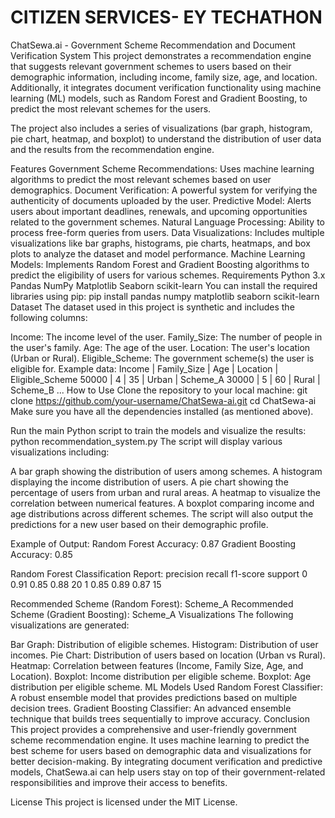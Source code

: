 # CITIZEN SERVICES- EY TECHATHON
ChatSewa.ai - Government Scheme Recommendation and Document Verification System
This project demonstrates a recommendation engine that suggests relevant government schemes to users based on their demographic information, including income, family size, age, and location. Additionally, it integrates document verification functionality using machine learning (ML) models, such as Random Forest and Gradient Boosting, to predict the most relevant schemes for the users.

The project also includes a series of visualizations (bar graph, histogram, pie chart, heatmap, and boxplot) to understand the distribution of user data and the results from the recommendation engine.

Features
Government Scheme Recommendations: Uses machine learning algorithms to predict the most relevant schemes based on user demographics.
Document Verification: A powerful system for verifying the authenticity of documents uploaded by the user.
Predictive Model: Alerts users about important deadlines, renewals, and upcoming opportunities related to the government schemes.
Natural Language Processing: Ability to process free-form queries from users.
Data Visualizations: Includes multiple visualizations like bar graphs, histograms, pie charts, heatmaps, and box plots to analyze the dataset and model performance.
Machine Learning Models: Implements Random Forest and Gradient Boosting algorithms to predict the eligibility of users for various schemes.
Requirements
Python 3.x
Pandas
NumPy
Matplotlib
Seaborn
scikit-learn
You can install the required libraries using pip:
pip install pandas numpy matplotlib seaborn scikit-learn
Dataset
The dataset used in this project is synthetic and includes the following columns:

Income: The income level of the user.
Family_Size: The number of people in the user's family.
Age: The age of the user.
Location: The user's location (Urban or Rural).
Eligible_Scheme: The government scheme(s) the user is eligible for.
Example data:
Income | Family_Size | Age | Location | Eligible_Scheme
50000  | 4           | 35  | Urban    | Scheme_A
30000  | 5           | 60  | Rural    | Scheme_B
...
How to Use
Clone the repository to your local machine:
git clone https://github.com/your-username/ChatSewa-ai.git
cd ChatSewa-ai
Make sure you have all the dependencies installed (as mentioned above).

Run the main Python script to train the models and visualize the results:
python recommendation_system.py
The script will display various visualizations including:

A bar graph showing the distribution of users among schemes.
A histogram displaying the income distribution of users.
A pie chart showing the percentage of users from urban and rural areas.
A heatmap to visualize the correlation between numerical features.
A boxplot comparing income and age distributions across different schemes.
The script will also output the predictions for a new user based on their demographic profile.

Example of Output:
Random Forest Accuracy: 0.87
Gradient Boosting Accuracy: 0.85

Random Forest Classification Report:
              precision    recall  f1-score   support
        0       0.91      0.85      0.88        20
        1       0.85      0.89      0.87        15

Recommended Scheme (Random Forest): Scheme_A
Recommended Scheme (Gradient Boosting): Scheme_A
Visualizations
The following visualizations are generated:

Bar Graph: Distribution of eligible schemes.
Histogram: Distribution of user incomes.
Pie Chart: Distribution of users based on location (Urban vs Rural).
Heatmap: Correlation between features (Income, Family Size, Age, and Location).
Boxplot: Income distribution per eligible scheme.
Boxplot: Age distribution per eligible scheme.
ML Models Used
Random Forest Classifier: A robust ensemble model that provides predictions based on multiple decision trees.
Gradient Boosting Classifier: An advanced ensemble technique that builds trees sequentially to improve accuracy.
Conclusion
This project provides a comprehensive and user-friendly government scheme recommendation engine. It uses machine learning to predict the best scheme for users based on demographic data and visualizations for better decision-making. By integrating document verification and predictive models, ChatSewa.ai can help users stay on top of their government-related responsibilities and improve their access to benefits.

License
This project is licensed under the MIT License.
